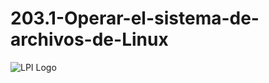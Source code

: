# 203.1-Operar-el-sistema-de-archivos-de-Linux
![LPI Logo](../../../wallpaper/et_linux.png "Buscando al hombre nuevo")
